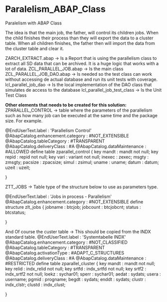 # Paralelism_ABAP_Class
Paralelism with ABAP Class

The idea is that the main job, the father, will control its children jobs. When the child finishes their process than they will export the data to a cluster table. When all children finishes, the father then will import the data from the cluster table and clear it.

ZARCH_EXTRACT.abap -> Is a Report that is using the parallelism class to extract all SD data that can be archived. It is a huge logic that works with a lot of data.
ZCL_PARALLEL_JOB.abap -> Is the main class
ZCL_PARALLEL_JOB_DAO.abap -> Is needed so the test class can work without accessing de actual database and run its unit tests with coverage.
lcl_parallel_job_dao -> Is the local implementation of the DAO class that simulates de access to the database
lcl_parallel_job_test_class -> Is the Unit Test Class

<b>Other elements that needs to be created for this solution:</b>
ZPARALLEL_CONTROL -> table where the parameters of the parallelism such as how many job can be executed at the same time and the package size. For example.

@EndUserText.label : 'Parallelism Control'
@AbapCatalog.enhancement.category : #NOT_EXTENSIBLE
@AbapCatalog.tableCategory : #TRANSPARENT
@AbapCatalog.deliveryClass : #A
@AbapCatalog.dataMaintenance : #ALLOWED
define table zparallel_control {
  key mandt : mandt not null;
  key repid : repid not null;
  key vari  : variant not null;
  inexec    : zexec;
  msgty     : zmsgty;
  pacsize   : zpacsize;
  simul     : zsimul;
  uname     : uname;
  datum     : datum;
  uzeit     : uzeit;

}

ZTT_JOBS -> Table type of the structure below to use as parameters type.

@EndUserText.label : 'Jobs in process - Parallelism'
@AbapCatalog.enhancement.category : #NOT_EXTENSIBLE
define structure zlt_jobs {
  jobname  : btcjob;
  jobcount : btcjobcnt;
  status   : btcstatus;

}

And Of course the custer table -> This should be copied from the INDX standard table.
@EndUserText.label : 'Systemtabelle INDX'
@AbapCatalog.enhancement.category : #NOT_CLASSIFIED
@AbapCatalog.tableCategory : #TRANSPARENT
@AbapCatalog.activationType : #ADAPT_C_STRUCTURES
@AbapCatalog.deliveryClass : #A
@AbapCatalog.dataMaintenance : #RESTRICTED
define table zparallel_cluster {
  key mandt : mandt not null;
  key relid : indx_relid not null;
  key srtfd : indx_srtfd not null;
  key srtf2 : indx_srtf2 not null;
  loekz     : sychar01;
  sperr     : sychar01;
  aedat     : sydats;
  usera     : username;
  pgmid     : progname;
  begdt     : sydats;
  enddt     : sydats;
  clustr    : indx_clstr;
  clustd    : indx_clust;

}

